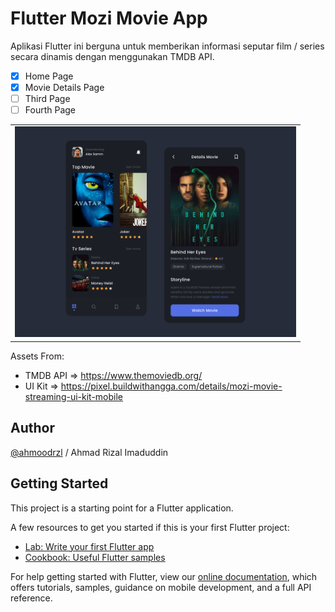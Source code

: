 <style>
td, th {
   border: none!important;
}
</style>

# Flutter Mozi Movie App


Aplikasi Flutter ini berguna untuk memberikan informasi seputar film / series secara dinamis dengan menggunakan TMDB API.

- [x] Home Page
- [x] Movie Details Page
- [ ] Third Page
- [ ] Fourth Page

<table>
  <tr>
    <td valign="top"><img src="assets/poster.png" height="auto" width="450"> </td>
  </tr>
</table>

Assets From:
- TMDB API => https://www.themoviedb.org/
- UI Kit => https://pixel.buildwithangga.com/details/mozi-movie-streaming-ui-kit-mobile

## Author
[@ahmoodrzl](https://www.instagram.com/ahmoodrzl/ "Instagram") / Ahmad Rizal Imaduddin

## Getting Started

This project is a starting point for a Flutter application.

A few resources to get you started if this is your first Flutter project:

- [Lab: Write your first Flutter app](https://flutter.dev/docs/get-started/codelab)
- [Cookbook: Useful Flutter samples](https://flutter.dev/docs/cookbook)

For help getting started with Flutter, view our
[online documentation](https://flutter.dev/docs), which offers tutorials,
samples, guidance on mobile development, and a full API reference.
